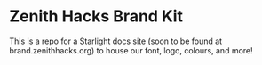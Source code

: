 # Zenith Hacks Brand Kit
This is a repo for a Starlight docs site (soon to be found at brand.zenithhacks.org) to house our font, logo, colours, and more!
